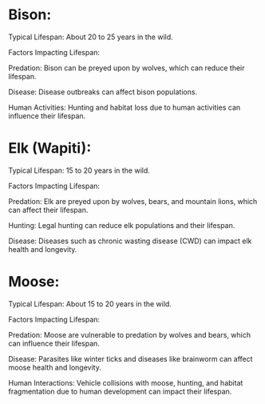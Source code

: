 # Bison: 

Typical Lifespan: About 20 to 25 years in the wild. 

Factors Impacting Lifespan: 

Predation: Bison can be preyed upon by wolves, which can reduce their lifespan. 

Disease: Disease outbreaks can affect bison populations. 

Human Activities: Hunting and habitat loss due to human activities can influence their lifespan. 

 

# Elk (Wapiti): 

Typical Lifespan: 15 to 20 years in the wild. 

Factors Impacting Lifespan: 

Predation: Elk are preyed upon by wolves, bears, and mountain lions, which can affect their lifespan. 

Hunting: Legal hunting can reduce elk populations and their lifespan. 

Disease: Diseases such as chronic wasting disease (CWD) can impact elk health and longevity. 

 

# Moose: 

Typical Lifespan: About 15 to 20 years in the wild. 

Factors Impacting Lifespan: 

Predation: Moose are vulnerable to predation by wolves and bears, which can influence their lifespan. 

Disease: Parasites like winter ticks and diseases like brainworm can affect moose health and longevity. 

Human Interactions: Vehicle collisions with moose, hunting, and habitat fragmentation due to human development can impact their lifespan. 
